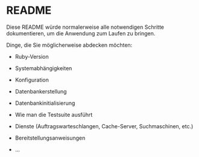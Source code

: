 # README

Diese README würde normalerweise alle notwendigen Schritte dokumentieren, um die
Anwendung zum Laufen zu bringen.

Dinge, die Sie möglicherweise abdecken möchten:

* Ruby-Version

* Systemabhängigkeiten

* Konfiguration

* Datenbankerstellung

* Datenbankinitialisierung

* Wie man die Testsuite ausführt

* Dienste (Auftragswarteschlangen, Cache-Server, Suchmaschinen, etc.)

* Bereitstellungsanweisungen

* ...
